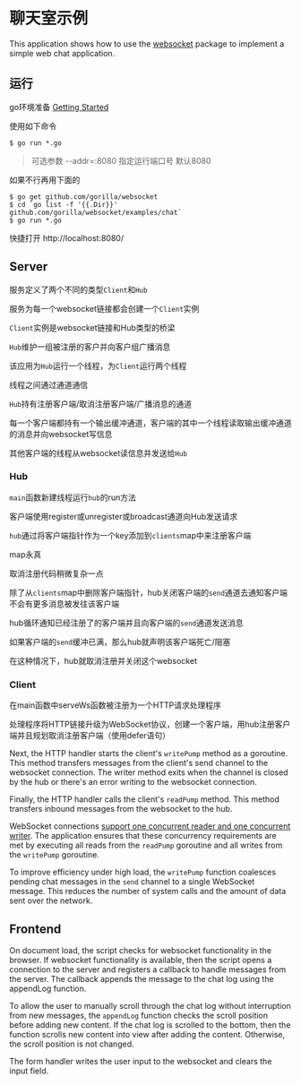 # 聊天室示例

This application shows how to use the
[websocket](https://github.com/gorilla/websocket) package to implement a simple
web chat application.

## 运行

go环境准备 [Getting
Started](http://golang.org/doc/install) 

使用如下命令

    $ go run *.go

> 可选参数 --addr=:8080
指定运行端口号 默认8080

如果不行再用下面的

    $ go get github.com/gorilla/websocket
    $ cd `go list -f '{{.Dir}}' github.com/gorilla/websocket/examples/chat`
    $ go run *.go

快捷打开 http://localhost:8080/ 

## Server

服务定义了两个不同的类型`Client`和`Hub`

服务为每一个websocket链接都会创建一个`Client`实例

`Client`实例是websocket链接和Hub类型的桥梁

`Hub`维护一组被注册的客户并向客户组广播消息

该应用为`Hub`运行一个线程，为`Client`运行两个线程

线程之间通过通道通信

`Hub`持有注册客户端/取消注册客户端/广播消息的通道

每一个客户端都持有一个输出缓冲通道，客户端的其中一个线程读取输出缓冲通道的消息并向websocket写信息

其他客户端的线程从websocket读信息并发送给`Hub`


### Hub 

`main`函数新建线程运行`hub`的run方法

客户端使用register或unregister或broadcast通道向Hub发送请求

`hub`通过将客户端指针作为一个key添加到`clients`map中来注册客户端

map永真

取消注册代码稍微复杂一点

除了从`clients`map中删除客户端指针，hub关闭客户端的`send`通道去通知客户端不会有更多消息被发往该客户端

hub循环通知已经注册了的客户端并且向客户端的`send`通道发送消息

如果客户端的`send`缓冲已满，那么hub就声明该客户端死亡/阻塞

在这种情况下，hub就取消注册并关闭这个websocket



### Client

在main函数中serveWs函数被注册为一个HTTP请求处理程序

处理程序将HTTP链接升级为WebSocket协议，创建一个客户端，用hub注册客户端并且规划取消注册客户端（使用defer语句）




Next, the HTTP handler starts the client's `writePump` method as a goroutine.
This method transfers messages from the client's send channel to the websocket
connection. The writer method exits when the channel is closed by the hub or
there's an error writing to the websocket connection.

Finally, the HTTP handler calls the client's `readPump` method. This method
transfers inbound messages from the websocket to the hub.

WebSocket connections [support one concurrent reader and one concurrent
writer](https://godoc.org/github.com/gorilla/websocket#hdr-Concurrency). The
application ensures that these concurrency requirements are met by executing
all reads from the `readPump` goroutine and all writes from the `writePump`
goroutine.

To improve efficiency under high load, the `writePump` function coalesces
pending chat messages in the `send` channel to a single WebSocket message. This
reduces the number of system calls and the amount of data sent over the
network.

## Frontend



On document load, the script checks for websocket functionality in the browser.
If websocket functionality is available, then the script opens a connection to
the server and registers a callback to handle messages from the server. The
callback appends the message to the chat log using the appendLog function.

To allow the user to manually scroll through the chat log without interruption
from new messages, the `appendLog` function checks the scroll position before
adding new content. If the chat log is scrolled to the bottom, then the
function scrolls new content into view after adding the content. Otherwise, the
scroll position is not changed.

The form handler writes the user input to the websocket and clears the input
field.
